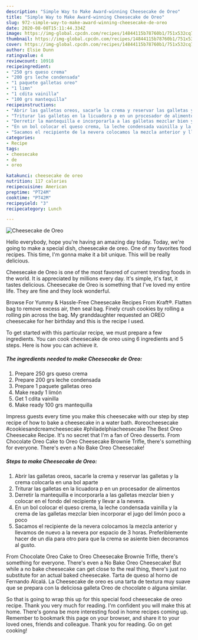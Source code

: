```yaml
---
description: "Simple Way to Make Award-winning Cheesecake de Oreo"
title: "Simple Way to Make Award-winning Cheesecake de Oreo"
slug: 972-simple-way-to-make-award-winning-cheesecake-de-oreo
date: 2020-08-08T15:11:44.334Z
image: https://img-global.cpcdn.com/recipes/14844115b78760b1/751x532cq70/cheesecake-de-oreo-foto-principal.jpg
thumbnail: https://img-global.cpcdn.com/recipes/14844115b78760b1/751x532cq70/cheesecake-de-oreo-foto-principal.jpg
cover: https://img-global.cpcdn.com/recipes/14844115b78760b1/751x532cq70/cheesecake-de-oreo-foto-principal.jpg
author: Elsie Dunn
ratingvalue: 4
reviewcount: 10918
recipeingredient:
- "250 grs queso crema"
- "200 grs leche condensada"
- "1 paquete galletas oreo"
- "1 limn"
- "1 cdita vainilla"
- "100 grs mantequilla"
recipeinstructions:
- "Abrir las galletas oreos, sacarle la crema y reservar las galletas y la crema colocarla en una bol aparte"
- "Triturar las galletas en la licuadora p en un procesador de alimentos"
- "Derretir la mantequilla e incorporarla a las galletas mezclar bien y colocar en el fondo del recipiente y llevar a la nevera."
- "En un bol colocar el queso crema, la leche condensada vainilla y la crema de las galletas mezclar bien incorporar el jugo del limón poco a poco"
- "Sacamos el recipiente de la nevera colocamos la mezcla anterior y llevamos de nuevo a la nevera por espacio de 3 horas. Preferiblemente hacer de un día para otro para que la crema se asiente bien decoramos al gusto."
categories:
- Recipe
tags:
- cheesecake
- de
- oreo

katakunci: cheesecake de oreo 
nutrition: 117 calories
recipecuisine: American
preptime: "PT24M"
cooktime: "PT42M"
recipeyield: "3"
recipecategory: Lunch

---
```



![Cheesecake de Oreo](https://img-global.cpcdn.com/recipes/14844115b78760b1/751x532cq70/cheesecake-de-oreo-foto-principal.jpg)

Hello everybody, hope you're having an amazing day today. Today, we're going to make a special dish, cheesecake de oreo. One of my favorites food recipes. This time, I'm gonna make it a bit unique. This will be really delicious.

Cheesecake de Oreo is one of the most favored of current trending foods in the world. It is appreciated by millions every day. It's simple, it's fast, it tastes delicious. Cheesecake de Oreo is something that I've loved my entire life. They are fine and they look wonderful.

Browse For Yummy &amp; Hassle-Free Cheesecake Recipes From Kraft®. Flatten bag to remove excess air, then seal bag. Finely crush cookies by rolling a rolling pin across the bag. My granddaughter requested an OREO cheesecake for her birthday and this is the recipe I used.


To get started with this particular recipe, we must prepare a few ingredients. You can cook cheesecake de oreo using 6 ingredients and 5 steps. Here is how you can achieve it.

<!--inarticleads1-->

##### The ingredients needed to make Cheesecake de Oreo:

1. Prepare 250 grs queso crema
1. Prepare 200 grs leche condensada
1. Prepare 1 paquete galletas oreo
1. Make ready 1 limón
1. Get 1 cdita vainilla
1. Make ready 100 grs mantequilla


Impress guests every time you make this cheesecake with our step by step recipe of how to bake a cheesecake in a water bath. #oreocheesecake #cookiesandcreamcheesecake #philadelphiacheesecake The Best Oreo Cheesecake Recipe. It&#39;s no secret that I&#39;m a fan of Oreo desserts. From Chocolate Oreo Cake to Oreo Cheesecake Brownie Trifle, there&#39;s something for everyone. There&#39;s even a No Bake Oreo Cheesecake! 

<!--inarticleads2-->

##### Steps to make Cheesecake de Oreo:

1. Abrir las galletas oreos, sacarle la crema y reservar las galletas y la crema colocarla en una bol aparte
1. Triturar las galletas en la licuadora p en un procesador de alimentos
1. Derretir la mantequilla e incorporarla a las galletas mezclar bien y colocar en el fondo del recipiente y llevar a la nevera.
1. En un bol colocar el queso crema, la leche condensada vainilla y la crema de las galletas mezclar bien incorporar el jugo del limón poco a poco
1. Sacamos el recipiente de la nevera colocamos la mezcla anterior y llevamos de nuevo a la nevera por espacio de 3 horas. Preferiblemente hacer de un día para otro para que la crema se asiente bien decoramos al gusto.


From Chocolate Oreo Cake to Oreo Cheesecake Brownie Trifle, there&#39;s something for everyone. There&#39;s even a No Bake Oreo Cheesecake! But while a no bake cheesecake can get close to the real thing, there&#39;s just no substitute for an actual baked cheesecake. Tarta de queso al horno de Fernando Alcalá. La Cheesecake de oreo es una tarta de textura muy suave que se prepara con la deliciosa galleta Oreo de chocolate o alguna similar. 

So that is going to wrap this up for this special food cheesecake de oreo recipe. Thank you very much for reading. I'm confident you will make this at home. There's gonna be more interesting food in home recipes coming up. Remember to bookmark this page on your browser, and share it to your loved ones, friends and colleague. Thank you for reading. Go on get cooking!

